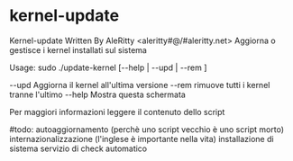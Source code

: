 kernel-update
============

Kernel-update
Written By AleRitty <aleritty#\@/#aleritty.net>
Aggiorna o gestisce i kernel installati sul sistema

Usage:
sudo ./update-kernel [--help | --upd | --rem ]

--upd 			Aggiorna il kernel all'ultima versione
--rem			rimuove tutti i kernel tranne l'ultimo
--help			Mostra questa schermata

Per maggiori informazioni leggere il contenuto dello script

#todo:
autoaggiornamento (perchè uno script vecchio è uno script morto)
internazionalizzazione (l'inglese è importante nella vita)
installazione di sistema
servizio di check automatico
